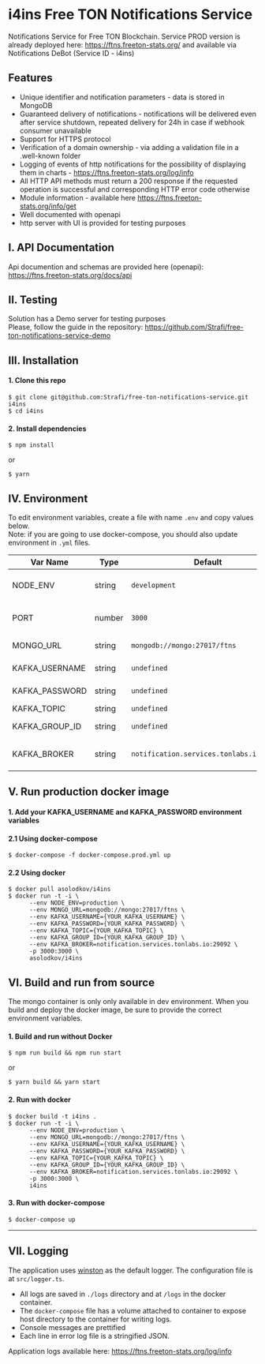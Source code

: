 # i4ins Free TON Notifications Service
Notifications Service for Free TON Blockchain.
Service PROD version is already deployed here: https://ftns.freeton-stats.org/ and available via Notifications DeBot (Service ID - i4ins)

## Features  
  * Unique identifier and notification parameters - data is stored in MongoDB
  * Guaranteed delivery of notifications - notifications will be delivered even after service shutdown, repeated delivery for 24h in case if webhook consumer unavailable
  * Support for HTTPS protocol
  * Verification of a domain ownership - via adding a validation file in a .well-known folder
  * Logging of events of http notifications for the possibility of displaying them in charts - https://ftns.freeton-stats.org/log/info
  * All HTTP API methods must return a 200 response if the requested operation is successful and corresponding HTTP error code otherwise
  * Module information - available here https://ftns.freeton-stats.org/info/get
  * Well documented with openapi
  * http server with UI is provided for testing purposes

## I. API Documentation
Api documention and schemas are provided here (openapi): https://ftns.freeton-stats.org/docs/api  
## II. Testing
Solution has a Demo server for testing purposes  
Please, follow the guide in the repository: https://github.com/Strafi/free-ton-notifications-service-demo

## III. Installation

#### 1. Clone this repo

```
$ git clone git@github.com:Strafi/free-ton-notifications-service.git i4ins
$ cd i4ins
```

#### 2. Install dependencies

```
$ npm install
```
or  
```
$ yarn
```  
## IV. Environment
To edit environment variables, create a file with name `.env` and copy values below.  
Note: if you are going to use docker-compose, you should also update environment in `.yml` files.

| Var Name  | Type  | Default | Description  |
|---|---|---|---|
| NODE_ENV  | string  | `development` |API runtime environment. eg: `staging`  |
|  PORT | number  | `3000` | Port to run the API server on |
|  MONGO_URL | string  | `mongodb://mongo:27017/ftns` | URL for MongoDB |
|  KAFKA_USERNAME | string  | `undefined` | Your username |
|  KAFKA_PASSWORD | string  | `undefined` | Your password |
|  KAFKA_TOPIC | string  | `undefined` | Your topic |
|  KAFKA_GROUP_ID | string  | `undefined` | Your group id |
|  KAFKA_BROKER | string  | `notification.services.tonlabs.io:29092` | URL for tonlabs kafka broker |
## V. Run production docker image
#### 1. Add your KAFKA_USERNAME and KAFKA_PASSWORD environment variables  
#### 2.1 Using docker-compose

```
$ docker-compose -f docker-compose.prod.yml up
```
#### 2.2 Using docker

```
$ docker pull asolodkov/i4ins
$ docker run -t -i \
      --env NODE_ENV=production \
      --env MONGO_URL=mongodb://mongo:27017/ftns \
      --env KAFKA_USERNAME={YOUR_KAFKA_USERNAME} \
      --env KAFKA_PASSWORD={YOUR_KAFKA_PASSWORD} \
      --env KAFKA_TOPIC={YOUR_KAFKA_TOPIC} \
      --env KAFKA_GROUP_ID={YOUR_KAFKA_GROUP_ID} \
      --env KAFKA_BROKER=notification.services.tonlabs.io:29092 \
      -p 3000:3000 \
      asolodkov/i4ins
```
## VI. Build and run from source

The mongo container is only only available in dev environment. When you build and deploy the docker image, be sure to provide the correct environment variables.

#### 1. Build and run without Docker

```
$ npm run build && npm run start
```  
or  
```
$ yarn build && yarn start
```
#### 2. Run with docker

```
$ docker build -t i4ins .
$ docker run -t -i \
      --env NODE_ENV=production \
      --env MONGO_URL=mongodb://mongo:27017/ftns \
      --env KAFKA_USERNAME={YOUR_KAFKA_USERNAME} \
      --env KAFKA_PASSWORD={YOUR_KAFKA_PASSWORD} \
      --env KAFKA_TOPIC={YOUR_KAFKA_TOPIC} \
      --env KAFKA_GROUP_ID={YOUR_KAFKA_GROUP_ID} \
      --env KAFKA_BROKER=notification.services.tonlabs.io:29092 \
      -p 3000:3000 \
      i4ins
```

#### 3. Run with docker-compose

```
$ docker-compose up
```
---

## VII. Logging
The application uses [winston](https://github.com/winstonjs/winston) as the default logger. The configuration file is at `src/logger.ts`.
* All logs are saved in `./logs` directory and at `/logs` in the docker container.
* The `docker-compose` file has a volume attached to container to expose host directory to the container for writing logs.
* Console messages are prettified
* Each line in error log file is a stringified JSON.

Application logs available here: https://ftns.freeton-stats.org/log/info
